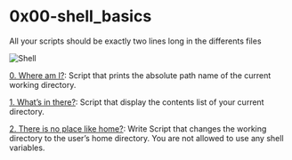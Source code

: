 # 0x00-shell_basics

All your scripts should be exactly two lines long in the differents files

![Shell](https://user-images.githubusercontent.com/126578500/224369569-150e047b-6f6d-4fd6-8ceb-8dc77c2977c3.jpg)

[0. Where am I?](https://github.com/vessoutraore/alx-system_engineering-devops/blob/master/0x00-shell_basics/0-current_working_directory "0-current_working_directory"): Script that prints the absolute path name of the current working directory.

[1. What’s in there?](https://github.com/vessoutraore/alx-system_engineering-devops/blob/master/0x00-shell_basics/1-listit "1-listit"): Script that display the contents list of your current directory.

[2. There is no place like home?](https://github.com/vessoutraore/alx-system_engineering-devops/blob/master/0x00-shell_basics/2-bring_me_home "2-bring_me_home"): Write Script that changes the working directory to the user’s home directory. You are not allowed to use any shell variables.
